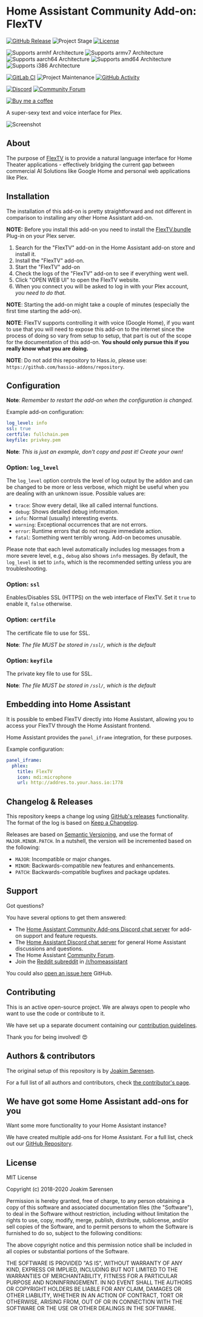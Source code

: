 # Home Assistant Community Add-on: FlexTV

[![GitHub Release][releases-shield]][releases]
![Project Stage][project-stage-shield]
[![License][license-shield]](LICENSE.md)

![Supports armhf Architecture][armhf-shield]
![Supports armv7 Architecture][armv7-shield]
![Supports aarch64 Architecture][aarch64-shield]
![Supports amd64 Architecture][amd64-shield]
![Supports i386 Architecture][i386-shield]

[![GitLab CI][gitlabci-shield]][gitlabci]
![Project Maintenance][maintenance-shield]
[![GitHub Activity][commits-shield]][commits]

[![Discord][discord-shield]][discord]
[![Community Forum][forum-shield]][forum]

[![Buy me a coffee][buymeacoffee-shield]][buymeacoffee]

A super-sexy text and voice interface for Plex.

![Screenshot][screenshot]

## About

The purpose of [FlexTV][flextv-wiki] is to provide a natural language interface
for Home Theater applications - effectively bridging the current gap between
commercial AI Solutions like Google Home and personal web applications like
Plex.

## Installation

The installation of this add-on is pretty straightforward and not different in
comparison to installing any other Home Assistant add-on.

**NOTE:** Before you install this add-on you need to install the
[FlexTV.bundle][flextv-bundle] Plug-in on your Plex server.

1. Search for the "FlexTV" add-on in the Home Assistant add-on store and
   install it.
1. Install the "FlexTV" add-on.
1. Start the "FlexTV" add-on
1. Check the logs of the "FlexTV" add-on to see if everything went well.
1. Click "OPEN WEB UI" to open the FlexTV website.
1. When you connect you will be asked to log in with your Plex account,
  _you need to do that._

**NOTE**: Starting the add-on might take a couple of minutes (especially the
first time starting the add-on).

**NOTE**: FlexTV supports controlling it with voice (Google Home),
if you want to use that you will need to expose this add-on to the internet
since the process of doing so vary from setup to setup,
that part is out of the scope for the documentation of this add-on.
**You should only pursue this if you really know what you are doing.**

**NOTE**: Do not add this repository to Hass.io, please use:
`https://github.com/hassio-addons/repository`.

## Configuration

**Note**: _Remember to restart the add-on when the configuration is changed._

Example add-on configuration:

```yaml
log_level: info
ssl: true
certfile: fullchain.pem
keyfile: privkey.pem
```

**Note**: _This is just an example, don't copy and past it! Create your own!_

### Option: `log_level`

The `log_level` option controls the level of log output by the addon and can
be changed to be more or less verbose, which might be useful when you are
dealing with an unknown issue. Possible values are:

- `trace`: Show every detail, like all called internal functions.
- `debug`: Shows detailed debug information.
- `info`: Normal (usually) interesting events.
- `warning`: Exceptional occurrences that are not errors.
- `error`:  Runtime errors that do not require immediate action.
- `fatal`: Something went terribly wrong. Add-on becomes unusable.

Please note that each level automatically includes log messages from a
more severe level, e.g., `debug` also shows `info` messages. By default,
the `log_level` is set to `info`, which is the recommended setting unless
you are troubleshooting.

### Option: `ssl`

Enables/Disables SSL (HTTPS) on the web interface of FlexTV. Set it `true`
to enable it, `false` otherwise.

### Option: `certfile`

The certificate file to use for SSL.

**Note**: _The file MUST be stored in `/ssl/`, which is the default_

### Option: `keyfile`

The private key file to use for SSL.

**Note**: _The file MUST be stored in `/ssl/`, which is the default_

## Embedding into Home Assistant

It is possible to embed FlexTV directly into Home Assistant, allowing you to
access your FlexTV through the Home Assistant frontend.

Home Assistant provides the `panel_iframe` integration, for these purposes.

Example configuration:

```yaml
panel_iframe:
  phlex:
    title: FlexTV
    icon: mdi:microphone
    url: http://addres.to.your.hass.io:1778
```

## Changelog & Releases

This repository keeps a change log using [GitHub's releases][releases]
functionality. The format of the log is based on
[Keep a Changelog][keepchangelog].

Releases are based on [Semantic Versioning][semver], and use the format
of ``MAJOR.MINOR.PATCH``. In a nutshell, the version will be incremented
based on the following:

- ``MAJOR``: Incompatible or major changes.
- ``MINOR``: Backwards-compatible new features and enhancements.
- ``PATCH``: Backwards-compatible bugfixes and package updates.

## Support

Got questions?

You have several options to get them answered:

- The [Home Assistant Community Add-ons Discord chat server][discord] for add-on
  support and feature requests.
- The [Home Assistant Discord chat server][discord-ha] for general Home
  Assistant discussions and questions.
- The Home Assistant [Community Forum][forum].
- Join the [Reddit subreddit][reddit] in [/r/homeassistant][reddit]

You could also [open an issue here][issue] GitHub.

## Contributing

This is an active open-source project. We are always open to people who want to
use the code or contribute to it.

We have set up a separate document containing our
[contribution guidelines](CONTRIBUTING.md).

Thank you for being involved! :heart_eyes:

## Authors & contributors

The original setup of this repository is by [Joakim Sørensen][ludeeus].

For a full list of all authors and contributors,
check [the contributor's page][contributors].

## We have got some Home Assistant add-ons for you

Want some more functionality to your Home Assistant instance?

We have created multiple add-ons for Home Assistant. For a full list, check out
our [GitHub Repository][repository].

## License

MIT License

Copyright (c) 2018-2020 Joakim Sørensen

Permission is hereby granted, free of charge, to any person obtaining a copy
of this software and associated documentation files (the "Software"), to deal
in the Software without restriction, including without limitation the rights
to use, copy, modify, merge, publish, distribute, sublicense, and/or sell
copies of the Software, and to permit persons to whom the Software is
furnished to do so, subject to the following conditions:

The above copyright notice and this permission notice shall be included in all
copies or substantial portions of the Software.

THE SOFTWARE IS PROVIDED "AS IS", WITHOUT WARRANTY OF ANY KIND, EXPRESS OR
IMPLIED, INCLUDING BUT NOT LIMITED TO THE WARRANTIES OF MERCHANTABILITY,
FITNESS FOR A PARTICULAR PURPOSE AND NONINFRINGEMENT. IN NO EVENT SHALL THE
AUTHORS OR COPYRIGHT HOLDERS BE LIABLE FOR ANY CLAIM, DAMAGES OR OTHER
LIABILITY, WHETHER IN AN ACTION OF CONTRACT, TORT OR OTHERWISE, ARISING FROM,
OUT OF OR IN CONNECTION WITH THE SOFTWARE OR THE USE OR OTHER DEALINGS IN THE
SOFTWARE.

[aarch64-shield]: https://img.shields.io/badge/aarch64-yes-green.svg
[amd64-shield]: https://img.shields.io/badge/amd64-yes-green.svg
[armhf-shield]: https://img.shields.io/badge/armhf-yes-green.svg
[armv7-shield]: https://img.shields.io/badge/armv7-yes-green.svg
[buymeacoffee-shield]: https://www.buymeacoffee.com/assets/img/guidelines/download-assets-sm-2.svg
[buymeacoffee]: https://www.buymeacoffee.com/ludeeus
[commits-shield]: https://img.shields.io/github/commit-activity/y/hassio-addons/addon-phlex.svg
[commits]: https://github.com/hassio-addons/addon-phlex/commits/master
[contributors]: https://github.com/hassio-addons/addon-phlex/graphs/contributors
[discord-ha]: https://discord.gg/c5DvZ4e
[discord-shield]: https://img.shields.io/discord/478094546522079232.svg
[discord]: https://discord.me/hassioaddons
[dockerhub]: https://hub.docker.com/r/hassioaddons/phlex
[flextv-bundle]: https://github.com/d8ahazard/FlexTV.bundle
[flextv-wiki]: https://github.com/d8ahazard/FlexTV/wiki
[forum-shield]: https://img.shields.io/badge/community-forum-brightgreen.svg
[forum]: https://community.home-assistant.io/t/community-hass-io-add-ons-phlex/70378
[gitlabci-shield]: https://gitlab.com/hassio-addons/addon-phlex/badges/master/pipeline.svg
[gitlabci]: https://gitlab.com/hassio-addons/addon-phlex/pipelines
[home-assistant]: https://home-assistant.io
[i386-shield]: https://img.shields.io/badge/i386-yes-green.svg
[issue]: https://github.com/hassio-addons/addon-phlex/issues
[keepchangelog]: http://keepachangelog.com/en/1.0.0/
[license-shield]: https://img.shields.io/github/license/hassio-addons/addon-phlex.svg
[ludeeus]: https://github.com/ludeeus
[maintenance-shield]: https://img.shields.io/maintenance/yes/2020.svg
[microbadger]: https://microbadger.com/images/hassioaddons/phlex
[project-stage-shield]: https://img.shields.io/badge/project%20stage-production%20ready-brightgreen.svg
[reddit]: https://reddit.com/r/homeassistant
[releases-shield]: https://img.shields.io/github/release/hassio-addons/addon-phlex.svg
[releases]: https://github.com/hassio-addons/addon-phlex/releases
[repository]: https://github.com/hassio-addons/repository
[screenshot]: https://github.com/hassio-addons/addon-phlex/raw/master/images/screenshot.png
[semver]: http://semver.org/spec/v2.0.0.htm
